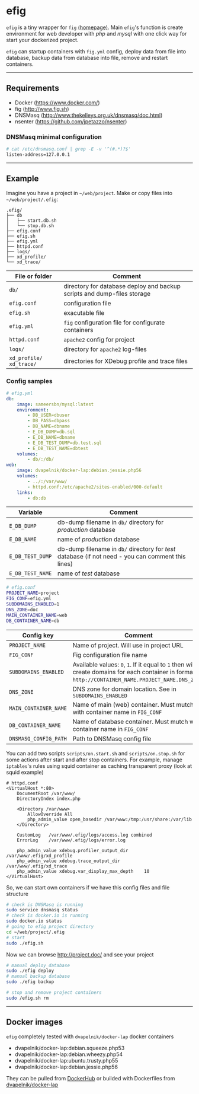 # efig

`efig` is a tiny wrapper for `fig` [(homepage)](http://www.fig.sh). Main `efig`'s function is create environment for web developer with *php* and *mysql* with one click way for start your dockerized project.

`efig` can startup containers with `fig.yml` config, deploy data from file into database, backup data from database into file, remove and restart containers.

---------------------

## Requirements

* Docker (https://www.docker.com/)
* fig (http://www.fig.sh)
* DNSMasq (http://www.thekelleys.org.uk/dnsmasq/doc.html)
* nsenter (https://github.com/jpetazzo/nsenter)

### DNSMasq minimal configuration

```bash
# cat /etc/dnsmasq.conf | grep -E -v '^(#.*)?$'
listen-address=127.0.0.1
```

---------------------

## Example

Imagine you have a project in `~/web/project`. Make or copy files into `~/web/project/.efig`:
```
.efig/
├── db
│   ├── start.db.sh
│   └── stop.db.sh
├── efig.conf
├── efig.sh
├── efig.yml
├── httpd.conf
├── logs/
├── xd_profile/
└── xd_trace/
```
File or folder | Comment
----------------|----------------
`db/` | directory for database deploy and backup scripts and dump-files storage
`efig.conf` | configuration file
`efig.sh` | exacutable file
`efig.yml` | `fig` configuration file for configurate containers
`httpd.conf` | `apache2` config for project
`logs/` | directory for `apache2` log-files
`xd_profile/` `xd_trace/` | directories for XDebug profile and trace files

### Config samples
```yml
# efig.yml
db:
    image: sameersbn/mysql:latest
    environment:
        - DB_USER=dbuser
        - DB_PASS=dbpass
        - DB_NAME=dbname
        - E_DB_DUMP=db.sql
        - E_DB_NAME=dbname
        - E_DB_TEST_DUMP=db.test.sql
        - E_DB_TEST_NAME=dbtest
    volumes:
        - db/:/db/
web:
    image: dvapelnik/docker-lap:debian.jessie.php56
    volumes:
        - ../:/var/www/
        - httpd.conf:/etc/apache2/sites-enabled/000-default
    links:
        - db:db
```
Variable | Comment
------------|-------------
`E_DB_DUMP` | db-dump filename in `db/` directory for *production* database
`E_DB_NAME` | name of *production* database
`E_DB_TEST_DUMP` | db-dump filename in `db/` directory for *test* database (if not need - you can comment this lines)
`E_DB_TEST_NAME` | name of *test* database


```bash
# efig.conf
PROJECT_NAME=project
FIG_CONF=efig.yml
SUBDOMAINS_ENABLED=1
DNS_ZONE=doc
MAIN_CONTAINER_NAME=web
DB_CONTAINER_NAME=db
```

Config key | Comment
-----------|---------
`PROJECT_NAME` | Name of project. Will use in project URL
`FIG_CONF` | Fig configuration file name
`SUBDOMAINS_ENABLED` | Available values: `0`, `1`. If it equal to `1` then will create domains for each container in format: `http://CONTAINER_NAME.PROJECT_NAME.DNS_ZONE`. 
`DNS_ZONE` | DNS zone for domain location. See in `SUBDOMAINS_ENABLED`
`MAIN_CONTAINER_NAME` | Name of main (web) container. Must mutch with container name in `FIG_CONF`
`DB_CONTAINER_NAME` | Name of database container. Must mutch with container name in `FIG_CONF`
`DNSMASQ_CONFIG_PATH` | Path to DNSMasq config file

You can add two scripts `scripts/on.start.sh` and `scripts/on.stop.sh` for some actions after start and after stop containers. For example, manage `iptables`'s rules using squid container as caching transparent proxy (look at squid example)

```apacheconf
# httpd.conf
<VirtualHost *:80>
    DocumentRoot /var/www/
    DirectoryIndex index.php

    <Directory /var/www>
        AllowOverride All
        php_admin_value open_basedir /var/www:/tmp:/usr/share:/var/lib
    </Directory>

    CustomLog   /var/www/.efig/logs/access.log combined
    ErrorLog    /var/www/.efig/logs/error.log

    php_admin_value xdebug.profiler_output_dir  /var/www/.efig/xd_profile
    php_admin_value xdebug.trace_output_dir     /var/www/.efig/xd_trace
    php_admin_value xdebug.var_display_max_depth    10
</VirtualHost>
```
So, we can start own containers if we have this config files and file structure

```bash
# check is DNSMasq is running
sudo service dnsmasq status
# check is docker.io is running
sudo docker.io status
# going to efig project directory
cd ~/web/project/.efig
# start 
sudo ./efig.sh
```
Now we can browse http://project.doc/ and see your project
```bash
# manual deploy database
sudo ./efig deploy
# manual backup database
sudo ./efig backup
```
```bash
# stop and remove project containers
sudo /efig.sh rm
```

--------------------------

## Docker images

`efig` completely tested with `dvapelnik/docker-lap` docker containers 

* dvapelnik/docker-lap:debian.squeeze.php53
* dvapelnik/docker-lap:debian.wheezy.php54
* dvapelnik/docker-lap:ubuntu.trusty.php55
* dvapelnik/docker-lap:debian.jessie.php56

They can be pulled from [DockerHub](https://registry.hub.docker.com/u/dvapelnik/docker-lap/) or builded with Dockerfiles from [dvapelnik/docker-lap](https://github.com/dvapelnik/docker-lap)

